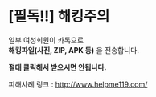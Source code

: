 # [필독!!] 해킹주의
일부 여성회원이 카톡으로   
**해킹파일(사진, ZIP, APK 등)** 을 전송합니다.  
  
**절대 클릭해서 받으시면 안됩니다.**  
  
피해사례 링크 : <http://www.helpme119.com/>  

